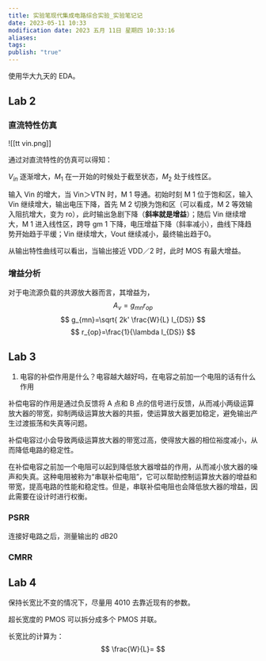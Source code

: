 ```yaml
---
title: 实验笔现代集成电路综合实验_实验笔记记
date: 2023-05-11 10:33
modification date: 2023 五月 11日 星期四 10:33:16
aliases: 
tags: 
publish: "true"
---
```


使用华大九天的 EDA。

## Lab 2

### 直流特性仿真

![[tt vin.png]]

通过对直流特性的仿真可以得知：

$V_{in}$   逐渐增大，$M_{1}$ 在一开始的时候处于截至状态，$M_{2}$ 处于线性区。

输入 Vin 的增大，当 Vin＞VTN 时，M 1 导通。初始时刻 M 1 位于饱和区，输入 Vin 继续增大，输出电压下降，首先 M 2 切换为饱和区（可以看成，M 2 等效输入阻抗增大，变为 ro），此时输出急剧下降（**斜率就是增益**）；随后 Vin 继续增大，M 1 进入线性区，跨导 gm 1 下降，电压增益下降（斜率减小），曲线下降趋势开始趋于平缓；Vin 继续增大，Vout 继续减小，最终输出趋于0。

从输出特性曲线可以看出，当输出接近 VDD／2 时，此时 MOS 有最大增益。

### 增益分析

对于电流源负载的共源放大器而言，其增益为，
$$
A_{v}=g_{mn}r_{op}
$$
$$
g_{mn}=\sqrt{ 2k' \frac{W}{L} I_{DS}}
$$
$$
r_{op}=\frac{1}{\lambda I_{DS}}
$$




## Lab 3

1. 电容的补偿作用是什么？电容越大越好吗，在电容之前加一个电阻的话有什么作用

补偿电容的作用是通过负反馈将 A 点和 B 点的信号进行反馈，从而减小两级运算放大器的带宽，抑制两级运算放大器的共振，使运算放大器更加稳定，避免输出产生过渡振荡和失真等问题。

补偿电容过小会导致两级运算放大器的带宽过高，使得放大器的相位裕度减小，从而降低电路的稳定性。

在补偿电容之前加一个电阻可以起到降低放大器增益的作用，从而减小放大器的噪声和失真。这种电阻被称为“串联补偿电阻”，它可以帮助控制运算放大器的增益和带宽，提高电路的性能和稳定性。但是，串联补偿电阻也会降低放大器的增益，因此需要在设计时进行权衡。

### PSRR

连接好电路之后，测量输出的 dB20

### CMRR


## Lab 4

保持长宽比不变的情况下，尽量用 4010 去靠近现有的参数。

超长宽度的 PMOS 可以拆分成多个 PMOS 并联。

长宽比的计算为：
$$
\frac{W}{L}=
$$